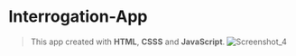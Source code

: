 ﻿# Interrogation-App
> This app created with **HTML**, **CSSS** and **JavaScript**.  ![Screenshot_4](https://user-images.githubusercontent.com/76752873/126817371-fdd67ee2-714a-4b04-9143-7c16ecdf1ee3.png)
